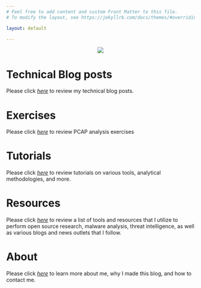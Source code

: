 ```yaml
---
# Feel free to add content and custom Front Matter to this file.
# To modify the layout, see https://jekyllrb.com/docs/themes/#overriding-theme-defaults

layout: default

---
```


<center><img src="{{site.baseurl}}/assets/images/logo.png"></center>


# **Technical Blog posts**
Please click *[here](/TechnicalBlogPosts/)* to review my technical blog posts.

# **Exercises**
Please click *[here](/Exercises)* to review PCAP analysis exercises

# **Tutorials**
Please click *[here](/tutorials)* to review tutorials on various tools, analytical methodologies, and more.

# **Resources**
Please click *[here](/resources)* to review a list of tools and resources that I utilize to perform open source research, malware analysis, threat intelligence, as well as various blogs and news outlets that I follow.



# **About**
Please click *[here](/About/)* to learn more about me, why I made this blog, and how to contact me.
